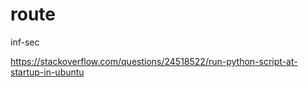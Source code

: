 # route
inf-sec

https://stackoverflow.com/questions/24518522/run-python-script-at-startup-in-ubuntu
